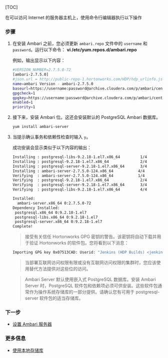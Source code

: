 [TOC]

在可以访问 Internet 的服务器主机上，使用命令行编辑器执行以下操作

### 步骤

1. 在安装 Ambari 之前，您必须更新 `ambari.repo` 文件中的 `username` 和 `password`。运行以下命令： **vi /etc/yum.repos.d/ambari.repo**

    例如，输出显示以下内容：
    
    ```bash
    #VERSION_NUMBER=2.7.5.0-72
    [ambari-2.7.5.0]
    #json.url = http://public-repo-1.hortonworks.com/HDP/hdp_urlinfo.json
    name=ambari Version - ambari-2.7.5.0
    baseurl=https://username:password@archive.cloudera.com/p/ambari/centos7/2.x/updates/2.7.5.0
    gpgcheck=1
    gpgkey=https://username:password@archive.cloudera.com/p/ambari/centos7/2.x/updates/2.7.5.0/RPM-GPG-KEY/RPM-GPG-KEY-Jenkins
    enabled=1
    priority=1
    ```

2. 接下来，安装 Ambari 位。这还会安装默认的 PostgreSQL Ambari 数据库。

    ```bash
    yum install ambari-server
    ```

3. 当提示确认事务和依赖性检查时输入 `y`。

    成功安装会显示类似于以下内容的输出：
    
    ```bash
    Installing : postgresql-libs-9.2.18-1.el7.x86_64         1/4
    Installing : postgresql-9.2.18-1.el7.x86_64              2/4
    Installing : postgresql-server-9.2.18-1.el7.x86_64       3/4
    Installing : ambari-server-2.7.5.0-124.x86_64           4/4
    Verifying  : ambari-server-2.7.5.0-124.x86_64           1/4
    Verifying  : postgresql-9.2.18-1.el7.x86_64              2/4
    Verifying  : postgresql-server-9.2.18-1.el7.x86_64       3/4
    Verifying  : postgresql-libs-9.2.18-1.el7.x86_64         4/4
    
    Installed:
      ambari-server.x86_64 0:2.7.5.0-72
    Dependency Installed:
     postgresql.x86_64 0:9.2.18-1.el7
     postgresql-libs.x86_64 0:9.2.18-1.el7
     postgresql-server.x86_64 0:9.2.18-1.el7
    Complete!
    ```
    
    > 接受有关信任 Hortonworks GPG 密钥的警告。该密钥将自动下载并用于验证 Hortonworks 的软件包。您将看到以下消息：
    
    ```bash
    Importing GPG key 0x07513CAD: Userid: "Jenkins (HDP Builds) <jenkin@hortonworks.com>" From : gpgkey=https://username:password@archive.cloudera.com/p/ambari/centos7/2.x/updates/2.7.5.0/RPM-GPG-KEY/RPM-GPG-KEY-Jenkins
    ```
   
    > 当部署互联网访问权限有限或没有互联网访问权限的集群时，您应该使用替代方法提供对这些位的访问。
    
    > Ambari Server 默认使用嵌入式 PostgreSQL 数据库。安装 Ambari Server 时，PostgreSQL 软件包和依赖项必须可供安装。这些软件包通常作为操作系统存储库的一部分提供。请确认您有可用于 postgresql-server 软件包的适当存储库。

### 下一步

- [设置 Ambari 服务器]($SetUpTheAmbariServer)

### 更多信息

- [使用本地存储库]($UsingALocalRepository)
